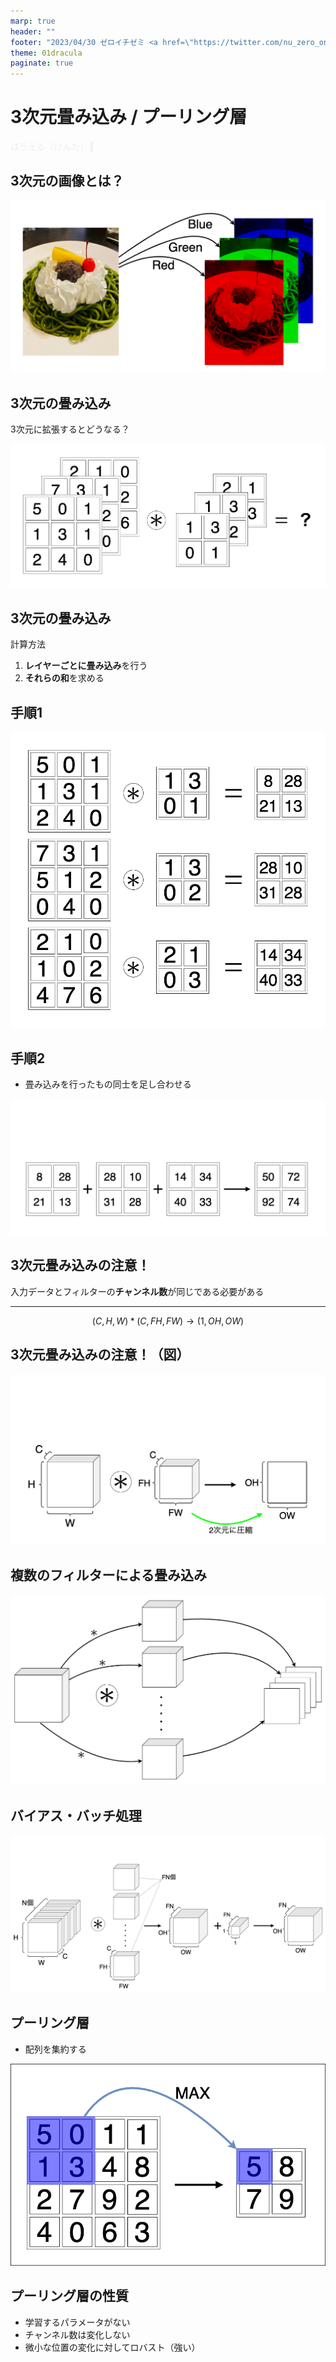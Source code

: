 ```yaml
---
marp: true
header: ""
footer: "2023/04/30 ゼロイチゼミ <a href=\"https://twitter.com/nu_zero_one\" style=\"color:white\">@nu_zero_one</a>"
theme: 01dracula
paginate: true
---
```


<!--
headingDivider: 2
_class: title
_paginate: false
-->
# 3次元畳み込み / プーリング層
<a style="color:#eeeeee; text-decoration: none;" href="https://github.com/kentakom1213">ぱうえる（けんた）:link:</a>

## 3次元の画像とは？

![h:480](images/color_separastion.drawio.png)


## 3次元の畳み込み
3次元に拡張するとどうなる？

![h:400](images/convolution3d_1.drawio.png)

## 3次元の畳み込み
計算方法
1. **レイヤーごとに畳み込み**を行う
2. **それらの和**を求める

## 手順1
![bg contain](images/convolution3d_2.drawio.png)

<!--
_footer: ""
-->

## 手順2
- 畳み込みを行ったもの同士を足し合わせる

![bg contain](images/convolution3d_3.drawio.png)

<!--
_footer: ""
-->

## 3次元畳み込みの注意！
入力データとフィルターの**チャンネル数**が同じである必要がある
<hr>

$$
(C,H,W) \ast (C,FH,FW) \to (1,OH,OW)
$$

## 3次元畳み込みの注意！（図）
![bg](images/batch.drawio.png)

<!--
_footer: ""
-->

## 複数のフィルターによる畳み込み
![h:480](images/multi_filter.drawio.png)

## バイアス・バッチ処理
![bg contain](images/dimension.drawio.png)

<!--
_footer: ""
-->

## プーリング層
- 配列を集約する

![h:400](images/pooling.drawio.png)

## プーリング層の性質
- 学習するパラメータがない
- チャンネル数は変化しない
- 微小な位置の変化に対してロバスト（強い）

